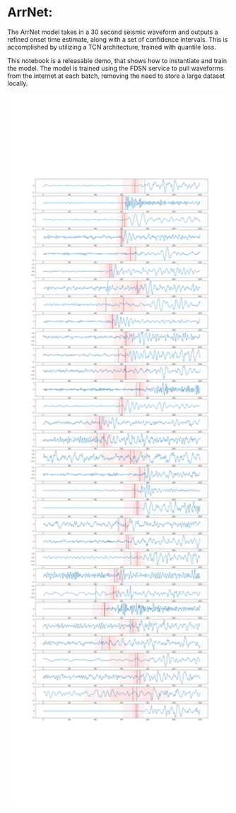 # ArrNet:

The ArrNet model takes in a 30 second seismic waveform and outputs a refined onset time estimate, along with a set of confidence intervals. This is accomplished by utilizing a TCN architecture, trained with quantile loss.

This notebook is a releasable demo, that shows how to instantiate and train the model. The model is trained using the FDSN service to pull waveforms from the internet at each batch, removing the need to store a large dataset locally.


<img src="arrnet_example.png" width="900px">
